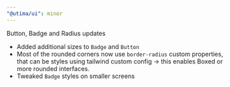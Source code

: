 ```yaml
---
"@utima/ui": minor
---
```


Button, Badge and Radius updates

- Added additional sizes to `Badge` and `Button`
- Most of the rounded corners now use `border-radius` custom properties, that can be styles using tailwind custom config -> this enables Boxed or more rounded interfaces.
- Tweaked `Badge` styles on smaller screens

